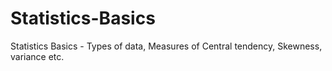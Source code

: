 # Statistics-Basics
Statistics Basics - Types of data, Measures of Central tendency, Skewness, variance etc.

